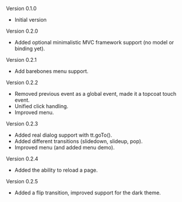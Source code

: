 Version 0.1.0
- Initial version

Version 0.2.0
- Added optional minimalistic MVC framework support (no model or binding yet).

Version 0.2.1
- Add barebones menu support.

Version 0.2.2
- Removed previous event as a global event, made it a topcoat touch event.
- Unified click handling.
- Improved menu.

Version 0.2.3
- Added real dialog support with tt.goTo().
- Added different transitions (slidedown, slideup, pop).
- Improved menu (and added menu demo).

Version 0.2.4
- Added the ability to reload a page.

Version 0.2.5
- Added a flip transition, improved support for the dark theme.
